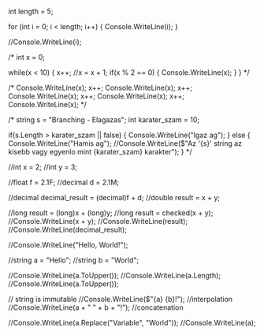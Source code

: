 int length = 5;

for (int i = 0; i < length; i++)
{
    Console.WriteLine(i);
}

//Console.WriteLine(i);



/* int x = 0;

while(x < 10)
{
    x++;  //x = x + 1;
    if(x % 2 == 0)
    {
        Console.WriteLine(x);
    }
}
 */


/* Console.WriteLine(x);
x++;
Console.WriteLine(x);
x++;
Console.WriteLine(x);
x++;
Console.WriteLine(x);
x++;
Console.WriteLine(x);
 */




/* string s = "Branching - Elagazas";
int karater_szam = 10;

if(s.Length > karater_szam || false) 
{
    Console.WriteLine("Igaz ag");
}
else
{
    Console.WriteLine("Hamis ag");
    //Console.WriteLine($"Az '{s}' string az kisebb vagy egyenlo mint {karater_szam} karakter");
} */



//int x = 2;
//int y = 3;

//float f = 2.1F;
//decimal d = 2.1M;

//decimal decimal_result = (decimal)f + d;
//double result = x + y;

//long result = (long)x + (long)y;
//long result = checked(x + y);
//Console.WriteLine(x + y);
//Console.WriteLine(result);
//Console.WriteLine(decimal_result);











//Console.WriteLine("Hello, World!");

//string a = "Hello";
//string b = "World";

//Console.WriteLine(a.ToUpper());
//Console.WriteLine(a.Length);
//Console.WriteLine(a.ToUpper());

// string is immutable
//Console.WriteLine($"{a} {b}!");       //interpolation 
//Console.WriteLine(a + " " + b + "!"); //concatenation


//Console.WriteLine(a.Replace("Variable", "World"));
//Console.WriteLine(a);
